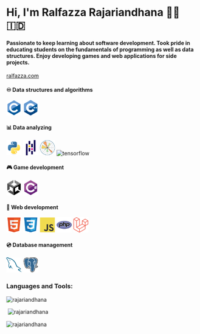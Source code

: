 <h1>Hi, I'm Ralfazza Rajariandhana 👨‍💻 🇮🇩</h1>

<h4> Passionate to keep learning about software development. Took pride in educating students on the fundamentals of programming as well as data structures. Enjoy developing games and web applications for side projects. </h4>
<p><a href="https://ralfazza.com" target="blank"> ralfazza.com </a></p>
<!--
<p> <a href="https://twitter.com/rajariangosling" target="blank"><img src="https://img.shields.io/twitter/follow/rajariangosling?logo=twitter&style=for-the-badge" alt="rajariangosling" /></a> </p>
-->
<h4>♾️ Data structures and algorithms</h4>
<p>
<img src="https://raw.githubusercontent.com/devicons/devicon/master/icons/c/c-original.svg" alt="c" height="40"/>
<img src="https://raw.githubusercontent.com/devicons/devicon/master/icons/cplusplus/cplusplus-original.svg" alt="cplusplus" height="40"/>
</p>
<h4>📊 Data analyzing</h4>
<p>
<img src="https://raw.githubusercontent.com/devicons/devicon/master/icons/python/python-original.svg" alt="python" height="40"/>
<img src="https://raw.githubusercontent.com/devicons/devicon/master/icons/pandas/pandas-original.svg" alt="pandas" height="40"/>
<img src="https://raw.githubusercontent.com/devicons/devicon/master/icons/matplotlib/matplotlib-original.svg" alt="matplotlib" height="40"/>
<img src="https://www.vectorlogo.zone/logos/tensorflow/tensorflow-icon.svg" alt="tensorflow" height="40"/>
</p>
<h4>🎮 Game development</h4>
<p>
<img src="https://raw.githubusercontent.com/devicons/devicon/master/icons/unity/unity-original.svg" alt="unity" height="40"/>
<img src="https://raw.githubusercontent.com/devicons/devicon/master/icons/csharp/csharp-original.svg" alt="csharp" height="40"/>
</p>
<h4>🛜 Web development</h4>
<p>
<img src="https://raw.githubusercontent.com/devicons/devicon/master/icons/html5/html5-original.svg" alt="html5" height="40"/>
<img src="https://raw.githubusercontent.com/devicons/devicon/master/icons/css3/css3-original.svg" alt="css3" height="40"/>
<img src="https://raw.githubusercontent.com/devicons/devicon/master/icons/javascript/javascript-original.svg" alt="javascript" height="40"/>
<img src="https://raw.githubusercontent.com/devicons/devicon/master/icons/php/php-original.svg" alt="php" height="40"/>
<img src="https://raw.githubusercontent.com/devicons/devicon/master/icons/laravel/laravel-original.svg" alt="laravel" height="40"/>
</p>
<h4>💿 Database management</h4>
<p>
   <img src="https://raw.githubusercontent.com/devicons/devicon/master/icons/mysql/mysql-original.svg" alt="mysql" height="40"/>
  <img src="https://raw.githubusercontent.com/devicons/devicon/master/icons/postgresql/postgresql-original.svg" alt="postgresql" height="40"/>
</p>
<h3>Languages and Tools:</h3>
<p>     
    

<p><img src="https://github-readme-stats.vercel.app/api/top-langs?username=rajariandhana&show_icons=true&locale=en&layout=compact" alt="rajariandhana" /></p>

<p>&nbsp;<img align="center" src="https://github-readme-stats.vercel.app/api?username=rajariandhana&show_icons=true&locale=en" alt="rajariandhana" /></p>

<p><img align="center" src="https://github-readme-streak-stats.herokuapp.com/?user=rajariandhana&" alt="rajariandhana" /></p>
